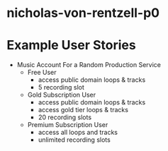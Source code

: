 # nicholas-von-rentzell-p0

# Example User Stories
- Music Account For a Random Production Service
  - Free User
    - access public domain loops & tracks
    - 5 recording slot
  - Gold Subscription User
    - access public domain loops & tracks
    - access gold tier loops & tracks
    - 20 recording slots
  - Premium Subscription User
    - access all loops and tracks
    - unlimited recording slots
